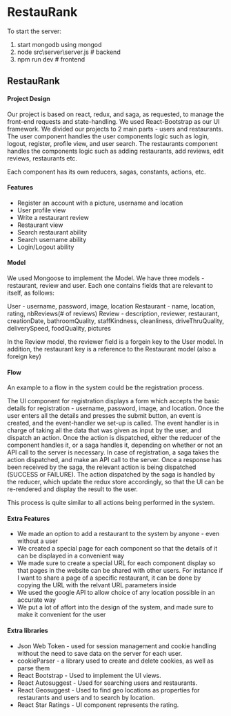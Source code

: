 # RestauRank

To start the server:

1. start mongodb using mongod
2. node src\server\server.js # backend
3. npm run dev # frontend

## RestauRank

#### Project Design

Our project is based on react, redux, and saga, as requested, to manage the front-end requests and state-handling.
We used React-Bootstrap as our UI framework.
We divided our projects to 2 main parts - users and restaurants.
The user component handles the user components logic
such as login, logout, register, profile view, and user search.
The restaurants component handles the components logic
such as adding restaurants, add reviews, edit reviews, restaurants etc.

Each component has its own reducers, sagas, constants, actions, etc.

#### Features

- Register an account with a picture, username and location
- User profile view
- Write a restaurant review
- Restaurant view
- Search restaurant ability
- Search username ability
- Login/Logout ability

#### Model

We used Mongoose to implement the Model.
We have three models - restaurant, review and user.
Each one contains fields that are relevant to itself, as follows:

User - username, password, image, location
Restaurant - name, location, rating, nbReviews(# of reviews)
Review - description, reviewer, restaurant, creationDate, bathroomQuality, staffKindness, cleanliness, driveThruQuality, deliverySpeed, foodQuality, pictures

In the Review model, the reviewer field is a forgein key to the User model.
In addition, the restaurant key is a reference to the Restaurant model (also a foreign key)

#### Flow

An example to a flow in the system could be the registration process.

The UI component for registration displays a form which accepts the basic details for registration - username, password, image, and location.
Once the user enters all the details and presses the submit button, an event is created, and the event-handler we set-up is called.
The event handler is in charge of taking all the data that was given as input by the user, and dispatch an action.
Once the action is dispatched, either the reducer of the component handles it, or a saga handles it, depending on whether or not an API call to the server is necessary.
In case of registration, a saga takes the action dispatched, and make an API call to the server. Once a response has been received by the saga, the relevant action is being dispatched (SUCCESS or FAILURE). The action dispatched by the saga is handled by the reducer, which update the redux store accordingly, so that the UI can be re-rendered and display the result to the user.

This process is quite similar to all actions being performed in the system.

#### Extra Features

- We made an option to add a restaurant to the system by anyone - even without a user
- We created a special page for each component so that the details of it can be displayed in a convenient way
- We made sure to create a special URL for each component display so that pages in the website can be shared with other users. For instance if I want to share a page of a specific restaurant, it can be done by copying the URL with the relvant URL parameters inside
- We used the google API to allow choice of any location possible in an accurate way
- We put a lot of affort into the design of the system, and made sure to make it convenient for the user

#### Extra libraries

- Json Web Token - used for session management and cookie handling without the need to save data on the server for each user.
- cookieParser - a library used to create and delete cookies, as well as parse them
- React Bootstrap - Used to implement the UI views.
- React Autosuggest - Used for searching users and restaurants.
- React Geosuggest - Used to find geo locations as properties for restaurants and users and to search by location.
- React Star Ratings - UI component represents the rating.

